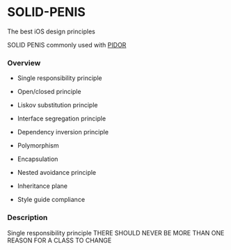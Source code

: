 # SOLID-PENIS
The best iOS design principles

SOLID PENIS commonly used with [PIDOR](https://github.com/ApplePride/PIDOR)

### Overview
* Single responsibility principle
* Open/closed principle
* Liskov substitution principle
* Interface segregation principle
* Dependency inversion principle

* Polymorphism
* Encapsulation
* Nested avoidance principle
* Inheritance plane
* Style guide compliance

### Description
Single responsibility principle
THERE SHOULD NEVER BE MORE THAN ONE REASON FOR A CLASS TO CHANGE
